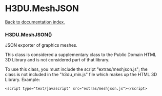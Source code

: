 # H3DU.MeshJSON

[Back to documentation index.](index.md)

### H3DU.MeshJSON() <a id='H3DU.MeshJSON'></a>

JSON exporter of graphics meshes.

This class is considered a supplementary class to the
Public Domain HTML 3D Library and is not considered part of that
library.

To use this class, you must include the script "extras/meshjson.js"; the
class is not included in the "h3du_min.js" file which makes up
the HTML 3D Library. Example:

    <script type="text/javascript" src="extras/meshjson.js"></script>
